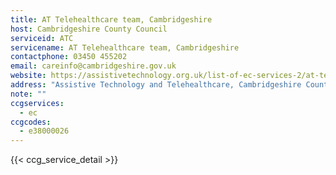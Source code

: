 ```yaml
---
title: AT Telehealthcare team, Cambridgeshire
host: Cambridgeshire County Council
serviceid: ATC
servicename: AT Telehealthcare team, Cambridgeshire
contactphone: 03450 455202
email: careinfo@cambridgeshire.gov.uk
website: https://assistivetechnology.org.uk/list-of-ec-services-2/at-telehealthcare-team-cambridge/
address: "Assistive Technology and Telehealthcare, Cambridgeshire County Council, Chesterton Medical Centre, 35 Union Lane, Cambridge, CB4 1PX"
note: ""
ccgservices:
  - ec
ccgcodes:
  - e38000026
---
```


{{< ccg_service_detail >}}
